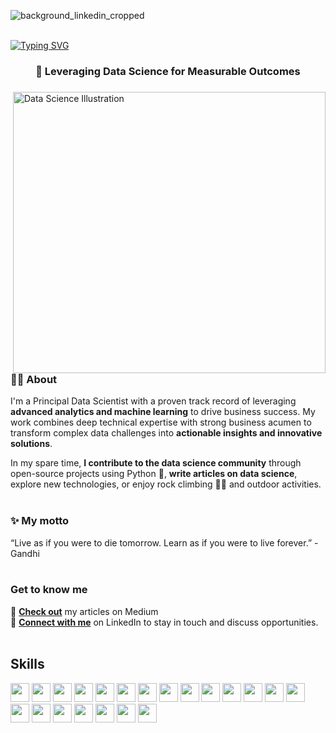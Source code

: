 ![background_linkedin_cropped](https://github.com/user-attachments/assets/f1873ecc-0796-480c-b0b6-93b21306f566)
<br />
<br />

[![Typing SVG](https://readme-typing-svg.demolab.com?font=Fira+Code&size=26&pause=1000&color=5BA8F7&center=true&width=1100&height=52&lines=%F0%9F%91%8B+Hi%2C+I'm+Philippe++%E2%80%94+welcome+to+my+profile)](https://git.io/typing-svg)



<h3 align="center">🎯 Leveraging Data Science for Measurable Outcomes</h3>

<div>
<img align="right" alt="Data Science Illustration" height="450" width="500" src="https://github.com/user-attachments/assets/f9e72b15-abcd-4e5a-b22e-000a1eeabdfb">


###  👨‍💻 About
I'm a Principal Data Scientist with a proven track record of leveraging **advanced analytics and machine learning** to drive business success. My work combines deep technical expertise with strong business acumen to transform complex data challenges into **actionable insights and innovative solutions**. 

In my spare time, **I contribute to the data science community** through open-source projects using Python 🐍, **write articles on data science**, explore new technologies, or enjoy rock climbing 🧗‍♂️ and outdoor activities.
<br />
<br />


### ✨ My motto
“Live as if you were to die tomorrow. Learn as if you were to live forever.” - Gandhi
<br />
<br />



### Get to know me
📝 [**Check out**](https://ostiguyphilippe.medium.com/) my articles on Medium  <br>
🤝 [**Connect with me**](https://www.linkedin.com/in/philippe-ostiguy/)  on LinkedIn to stay in touch and discuss opportunities.
<br />
<br />

## Skills

<img height=30 src="https://img.shields.io/badge/Python-3776AB?style=for-the-badge&logo=python&logoColor=white">
<img height=30 src="https://img.shields.io/badge/SQL-4479A1?style=for-the-badge&logo=mysql&logoColor=white">
<img height=30 src="https://img.shields.io/badge/Postgres-%23316192.svg?logo=postgresql&logoColor=white">
<img height=30 src="https://img.shields.io/badge/PyTorch-EE4C2C?style=for-the-badge&logo=pytorch&logoColor=white">
<img height=30 src="https://img.shields.io/badge/TensorFlow-FF6F00?style=for-the-badge&logo=tensorflow&logoColor=white">
<img height=30 src="https://img.shields.io/badge/scikit--learn-F7931E?style=for-the-badge&logo=scikit-learn&logoColor=white">
<img height=30 src="https://img.shields.io/badge/Pandas-150458?style=for-the-badge&logo=pandas&logoColor=white">
<img height=30 src="https://img.shields.io/badge/Apache%20Spark-FDEE21?style=flat-square&logo=apachespark&logoColor=black">
<img height=30 src="https://img.shields.io/badge/Hugging%20Face-FFD21E?logo=huggingface&logoColor=000">
<img height=30 src="https://img.shields.io/badge/GitHub-100000?style=for-the-badge&logo=github&logoColor=white">
<img height=30 src="https://img.shields.io/badge/Amazon_AWS-FF9900?style=for-the-badge&logo=amazonaws&logoColor=white">
<img height=30 src="https://img.shields.io/badge/Agile-0052CC?style=for-the-badge&logo=agile&logoColor=white">
<img height=30 src="https://img.shields.io/badge/Databricks-FF3621?style=for-the-badge&logo=databricks&logoColor=white">
<img height=30 src="https://img.shields.io/badge/Snowflake-29B5E8?style=for-the-badge&logo=snowflake&logoColor=white">
<img height=30 src="https://img.shields.io/badge/Jenkins-D24939?style=for-the-badge&logo=jenkins&logoColor=white">
<img height=30 src="https://img.shields.io/badge/Docker-2496ED?style=for-the-badge&logo=docker&logoColor=white">
<img height=30 src="https://img.shields.io/badge/terraform-%235835CC.svg?style=for-the-badge&logo=terraform&logoColor=whit">
<img height=30 src="https://img.shields.io/badge/Jira-0052CC?logo=jira&logoColor=fff">
<img height=30 src="https://img.shields.io/badge/Postman-FF6C37?style=for-the-badge&logo=postman&logoColor=white">
<img height=30 src="https://img.shields.io/badge/confluence-%23172BF4.svg?style=for-the-badge&logo=confluence&logoColor=white">
<img height=30 src="https://img.shields.io/badge/Linux-FCC624?style=for-the-badge&logo=linux&logoColor=black">
